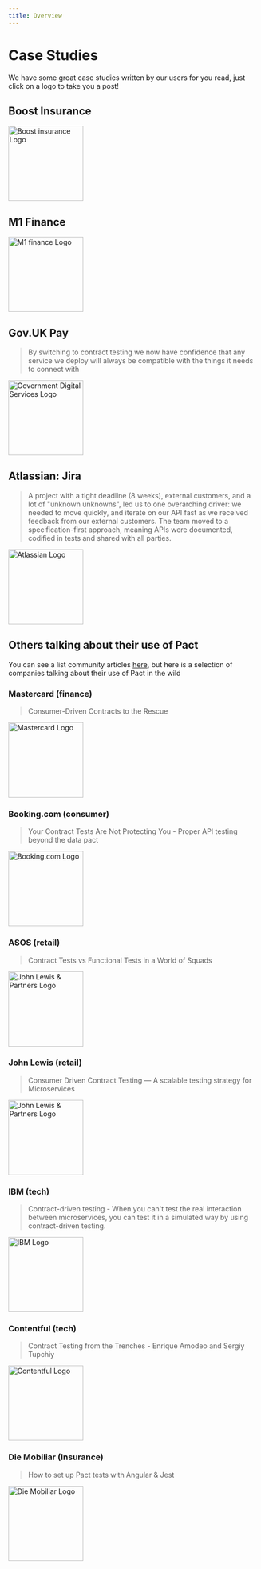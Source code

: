 ```yaml
---
title: Overview
---
```


# Case Studies

We have some great case studies written by our users for you read, just click on a logo to take you a post!

## Boost Insurance

<a href="./case_studies/case_study_boostinsurance"><img src="/img/logos/brand/boost-insurance-logo.svg" alt="Boost insurance Logo" width="150" /></a>

## M1 Finance

<a href="./case_studies/case_study_m1finance"><img src="/img/logos/brand/m1-logo-dark.svg" alt="M1 finance Logo" width="150" /></a>

## Gov.UK Pay

> By switching to contract testing we now have confidence that any service we deploy will always be compatible with the things it needs to connect with

<a href="./case_studies/case_study_govuk"><img src="/img/logos/brand/govuk.png" alt="Government Digital Services Logo" width="150" /></a>

## Atlassian: Jira

> A project with a tight deadline (8 weeks), external customers, and a lot of "unknown unknowns", led us to one overarching driver: we needed to move quickly, and iterate on our API fast as we received feedback from our external customers. The team moved to a specification-first approach, meaning APIs were documented, codified in tests and shared with all parties.

<a href="./case_studies/case_study_atlassian"><img src="/img/logos/brand/atlassian.svg" alt="Atlassian Logo" width="150" /></a>

## Others talking about their use of Pact

You can see a list community articles [here](blogs_videos_and_articles), but here is a selection of companies talking about their use of Pact in the wild

### Mastercard (finance)

> Consumer-Driven Contracts to the Rescue

<a href="https://developer.mastercard.com/blog/consumer-driven-contracts-to-the-rescue/"><img src="/img/logos/brand/mastercard.svg" alt="Mastercard Logo" width="150" /></a>

### Booking.com (consumer)

>Your Contract Tests Are Not Protecting You - Proper API testing beyond the data pact

<a href="https://medium.com/better-programming/your-contract-tests-are-not-protecting-you-563a5d6cdfef"><img src="/img/logos/brand/bookingdotcom.png" alt="Booking.com Logo" width="150" /></a>

### ASOS (retail)

> Contract Tests vs Functional Tests in a World of Squads

<a href="https://www.youtube.com/watch?v=SAtXTT214ro&feature=youtu.be"><img src="/img/logos/brand/asos.svg" alt="John Lewis & Partners Logo" width="150" /></a>

### John Lewis (retail)

> Consumer Driven Contract Testing — A scalable testing strategy for Microservices

<a href="https://medium.com/john-lewis-software-engineering/consumer-driven-contract-testing-a-scalable-testing-strategy-for-microservices-3f2b09f99ed1"><img src="/img/logos/brand/john-lewis.png" alt="John Lewis & Partners Logo" width="150" /></a>

### IBM (tech)

> Contract-driven testing - When you can't test the real interaction between microservices, you can test it in a simulated way by using contract-driven testing.

<a href="https://www.ibm.com/garage/method/practices/code/contract-driven-testing"><img src="/img/logos/brand/ibm.png" alt="IBM Logo" width="150" /></a>

### Contentful (tech)

> Contract Testing from the Trenches - Enrique Amodeo and Sergiy Tupchiy

<a href="https://www.youtube.com/watch?v=cs5ebVzG_Q4&ab_channel=Contentful"><img src="/img/logos/brand/contentful.png" alt="Contentful Logo" width="150" /></a>

### Die Mobiliar (Insurance)

> How to set up Pact tests with Angular & Jest

<a href="https://medium.com/@dany.marques/how-to-set-up-pact-tests-with-angular-jest-ae157f272428"><img src="/img/logos/brand/die-mobiliar.png" alt="Die Mobiliar Logo" width="150" /></a>
